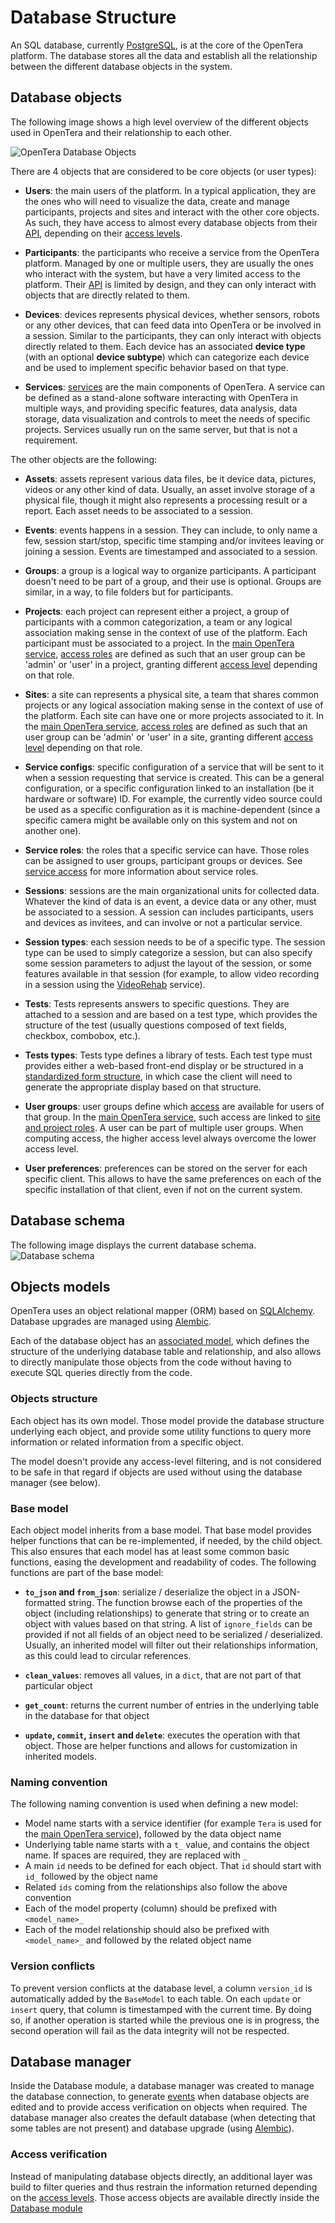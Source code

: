 # Database Structure
An SQL database, currently [PostgreSQL](https://www.postgresql.org/), is at the core of the OpenTera platform. The 
database stores all the data and establish all the relationship between the different database objects in the system.

## Database objects
The following image shows a high level overview of the different objects used in OpenTera and their relationship to each 
other.

![OpenTera Database Objects](../images/OpenTera_Objects.png)

There are 4 objects that are considered to be core objects (or user types):

* **Users**: the main users of the platform. In a typical application, they are the ones who will need to visualize the 
data, create and manage participants, projects and sites and interact with the other core objects. As such, they have 
access to almost every database objects from their [API](../services/teraserver/api/API), depending on their 
[access levels](../services/teraserver/OpenTera_AccessRoles).


* **Participants**: the participants who receive a service from the OpenTera platform. Managed by one or multiple users,
they are usually the ones who interact with the system, but have a very limited access to the platform. Their 
[API](../services/teraserver/api/API) is limited by design, and they can only interact with objects that are directly
related to them.


* **Devices**: devices represents physical devices, whether sensors, robots or any other devices, that can feed data 
into OpenTera or be involved in a session. Similar to the participants, they can only interact with objects directly 
related to them. Each device has an associated **device type** (with an optional **device subtype**) which can 
categorize each device and be used to implement specific behavior based on that type.


* **Services**: [services](../services/services.rst) are the main components of OpenTera. A service can be defined as a 
stand-alone software interacting with OpenTera in multiple ways, and providing specific features, data analysis, data 
storage, data visualization and controls to meet the needs of specific projects. Services usually run on the same 
server, but that is not a requirement.

The other objects are the following:
* **Assets**: assets represent various data files, be it device data, pictures, videos or any other kind of data.
  Usually, an asset involve storage of a physical file, though it might also represents a processing result or a report.
  Each asset needs to be associated to a session.


* **Events**: events happens in a session. They can include, to only name a few, session start/stop, specific time
  stamping and/or invitees leaving or joining a session. Events are timestamped and associated to a session.


* **Groups**: a group is a logical way to organize participants. A participant doesn't need to be part of a group, and
  their use is optional. Groups are similar, in a way, to file folders but for participants.


* **Projects**: each project can represent either a project, a group of participants with a common categorization, a
  team or any logical association making sense in the context of use of the platform. Each participant must be associated
  to a project. In the [main OpenTera service](../services/teraserver/teraserver.rst),
  [access roles](../services/Services-Access) are defined as such that an user group can be 'admin' or 'user' in a project,
  granting different [access level](../services/teraserver/OpenTera_AccessRoles) depending on that role.


* **Sites**: a site can represents a physical site, a team that shares common projects or any logical association making
sense in the context of use of the platform. Each site can have one or more projects associated to it. In the 
[main OpenTera service](../services/teraserver/teraserver.rst), [access roles](../services/Services-Access) are defined 
as such that an user group can be 'admin' or 'user' in a site, granting different 
[access level](../services/teraserver/OpenTera_AccessRoles) depending on that role.


* **Service configs**: specific configuration of a service that will be sent to it when a session requesting that
  service is created. This can be a general configuration, or a specific configuration linked to an installation (be it
  hardware or software) ID. For example, the currently video source could be used as a specific configuration as it is
  machine-dependent (since a specific camera might be available only on this system and not on another one).


* **Service roles**: the roles that a specific service can have. Those roles can be assigned to user groups, participant
  groups or devices. See [service access](../services/Services-Access) for more information about service roles.


* **Sessions**: sessions are the main organizational units for collected data. Whatever the kind of data is an event, a 
device data or any other, must be associated to a session. A session can includes participants, users and devices as 
invitees, and can involve or not a particular service.


* **Session types**: each session needs to be of a specific type. The session type can be used to simply categorize a
  session, but can also specify some session parameters to adjust the layout of the session, or some features available in
  that session (for example, to allow video recording in a session using the [VideoRehab](../services/Videorehab-Service)
  service).


* **Tests**: Tests represents answers to specific questions. They are attached to a session and are based on a test type,
which provides the structure of the test (usually questions composed of text fields, checkbox, combobox, etc.). 


* **Tests types**: Tests type defines a library of tests. Each test type must provides either a web-based front-end 
display or be structured in a [standardized form structure](Form-Structure), in which case the client will need to 
generate the appropriate display based on that structure. 


* **User groups**: user groups define which [access](../services/Services-Access) are available for users of that group.
  In the [main OpenTera service](../services/teraserver/teraserver.rst), such access are linked to
  [site and project roles](../services/teraserver/OpenTera_AccessRoles). A user can be part of multiple user groups. When
  computing access, the higher access level always overcome the lower access level.

  
* **User preferences**: preferences can be stored on the server for each specific client. This allows to have the same 
preferences on each of the specific installation of that client, even if not on the current system.


## Database schema
The following image displays the current database schema.
![Database schema](../images/opentera_dbschema.png)

## Objects models
OpenTera uses an object relational mapper (ORM) based on [SQLAlchemy](https://www.sqlalchemy.org/). Database upgrades 
are managed using [Alembic](https://alembic.sqlalchemy.org). 

Each of the database object has an 
[associated model](https://github.com/introlab/opentera/tree/main/teraserver/python/opentera/db/models), which defines 
the structure of the underlying database table and relationship, and also allows to directly manipulate those objects 
from the code without having to execute SQL queries directly from the code.

### Objects structure
Each object has its own model. Those model provide the database structure underlying each object, and provide some 
utility functions to query more information or related information from a specific object.

The model doesn't provide any access-level filtering, and is not considered to be safe in that regard if objects are 
used without using the database manager (see below).

### Base model
Each object model inherits from a base model. That base model provides helper functions that can be re-implemented, if 
needed, by the child object. This also ensures that each model has at least some common basic functions, easing the 
development and readability of codes. The following functions are part of the base model:

* **`to_json` and `from_json`**: serialize / deserialize the object in a JSON-formatted string. The function browse 
each of the properties of the object (including relationships) to generate that string or to create an object with 
values based on that string. A list of `ignore_fields` can be provided if not all fields of an object need to be 
serialized / deserialized. Usually, an inherited model will filter out their relationships information, as this could 
lead to circular references.

* **`clean_values`**: removes all values, in a `dict`, that are not part of that particular object

* **`get_count`**: returns the current number of entries in the underlying table in the database for that object

* **`update`, `commit`, `insert` and `delete`**: executes the operation with that object. Those are helper functions 
and allows for customization in inherited models.

### Naming convention
The following naming convention is used when defining a new model:
* Model name starts with a service identifier (for example `Tera` is used for the 
[main OpenTera service](../services/teraserver/teraserver.rst)), followed by the data object name
* Underlying table name starts with a `t_` value, and contains the object name. If spaces are required, they are replaced with `_`
* A main `id` needs to be defined for each object. That `id` should start with `id_` followed by the object name
* Related `ids` coming from the relationships also follow the above convention
* Each of the model property (column) should be prefixed with `<model_name>_`
* Each of the model relationship should also be prefixed with `<model_name>_` and followed by the related object name

### Version conflicts
To prevent version conflicts at the database level, a column `version_id` is automatically added by the `BaseModel` to 
each table. On each `update` or `insert` query, that column is timestamped with the current time. By doing so, if 
another operation is started while the previous one is in progress, the second operation will fail as the data integrity 
will not be respected.

## Database manager
Inside the Database module, a database manager was created to manage the database connection, to generate 
[events](Messages-structure) when database objects are edited and to provide access verification on objects when required.
The database manager also creates the default database (when detecting that some tables are not present) and database 
upgrade (using [Alembic](https://alembic.sqlalchemy.org)).

### Access verification
Instead of manipulating database objects directly, an additional layer was build to filter queries and thus restrain the
information returned depending on the [access levels](../services/teraserver/OpenTera_AccessRoles). Those access objects
are available directly inside the [Database module](https://github.com/introlab/opentera/tree/main/teraserver/python/modules/DatabaseModule)
